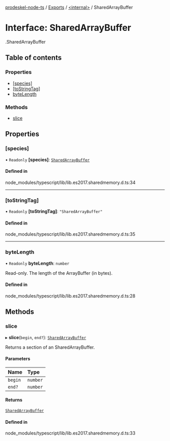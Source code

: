 [prodeskel-node-ts](../README.md) / [Exports](../modules.md) / [<internal\>](../modules/internal_.md) / SharedArrayBuffer

# Interface: SharedArrayBuffer

[<internal>](../modules/internal_.md).SharedArrayBuffer

## Table of contents

### Properties

- [[species]](internal_.SharedArrayBuffer.md#[species])
- [[toStringTag]](internal_.SharedArrayBuffer.md#[tostringtag])
- [byteLength](internal_.SharedArrayBuffer.md#bytelength)

### Methods

- [slice](internal_.SharedArrayBuffer.md#slice)

## Properties

### [species]

• `Readonly` **[species]**: [`SharedArrayBuffer`](../modules/internal_.md#sharedarraybuffer)

#### Defined in

node_modules/typescript/lib/lib.es2017.sharedmemory.d.ts:34

___

### [toStringTag]

• `Readonly` **[toStringTag]**: ``"SharedArrayBuffer"``

#### Defined in

node_modules/typescript/lib/lib.es2017.sharedmemory.d.ts:35

___

### byteLength

• `Readonly` **byteLength**: `number`

Read-only. The length of the ArrayBuffer (in bytes).

#### Defined in

node_modules/typescript/lib/lib.es2017.sharedmemory.d.ts:28

## Methods

### slice

▸ **slice**(`begin`, `end?`): [`SharedArrayBuffer`](../modules/internal_.md#sharedarraybuffer)

Returns a section of an SharedArrayBuffer.

#### Parameters

| Name | Type |
| :------ | :------ |
| `begin` | `number` |
| `end?` | `number` |

#### Returns

[`SharedArrayBuffer`](../modules/internal_.md#sharedarraybuffer)

#### Defined in

node_modules/typescript/lib/lib.es2017.sharedmemory.d.ts:33
